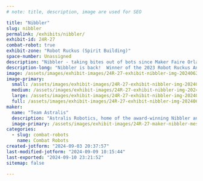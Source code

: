 ```yaml
---
# note: title, description, image are used for SEO

title: "Nibbler"
slug: nibbler
permalink: /exhibits/nibbler/
exhibit-id: 24R-27
combat-robot: true
exhibit-zone: "Robot Ruckus (Spirit Building)"
space-number: Unassigned
description: "Nibbler - taking bites out of bots since Maker Faire Orlando 2023"
description-long: "Nibbler is back!  Winner of the 2023 Robot Ruckus Antweight Rookie Class, Nibbler has returned to take on the pros with its bot butchering beater bar!"
image: /assets/images/exhibit-images/24R-27-exhibit-nibbler-img-20240629-195909-large.jpg
image-primary: 
  small: /assets/images/exhibit-images/24R-27-exhibit-nibbler-img-20240629-195909-small.jpg
  medium: /assets/images/exhibit-images/24R-27-exhibit-nibbler-img-20240629-195909-medium.jpg
  large: /assets/images/exhibit-images/24R-27-exhibit-nibbler-img-20240629-195909-large.jpg
  full: /assets/images/exhibit-images/24R-27-exhibit-nibbler-img-20240629-195909-full.jpg
maker: 
  name: "Team Astralis"
  description: "Astralis Robotics, home of the award-winning Nibbler antweight combat robot, with more fighting bots in development!"
  image-primary: /assets/images/exhibit-images/24R-27-maker-nibbler-messenger-creation-6d08e82f-595f-421c-8687-25ca902f0a2a-medium.jpeg
categories: 
  - slug: combat-robots
    name: Combat Robots
created-jotform: "2024-09-03 20:37:57"
last-modified-jotform: "2024-09-09 10:15:44"
last-exported: "2024-09-10 23:21:52"
sitemap: false

---
```

